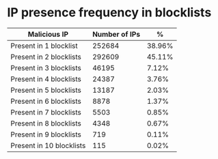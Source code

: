 # IP presence frequency in blocklists
| Malicious IP | Number of IPs | % |
|----|----|----|
| Present in 1 blocklist | 252684 | 38.96% |
| Present in 2 blocklists | 292609 | 45.11% |
| Present in 3 blocklists | 46195 | 7.12% |
| Present in 4 blocklists | 24387 | 3.76% |
| Present in 5 blocklists | 13187 | 2.03% |
| Present in 6 blocklists | 8878 | 1.37% |
| Present in 7 blocklists | 5503 | 0.85% |
| Present in 8 blocklists | 4348 | 0.67% |
| Present in 9 blocklists | 719 | 0.11% |
| Present in 10 blocklists | 115 | 0.02% |
